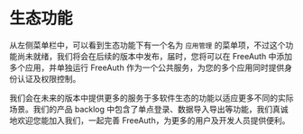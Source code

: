 # 生态功能

从左侧菜单栏中，可以看到生态功能下有一个名为 `应用管理` 的菜单项，不过这个功能尚未就绪，我们将会在后续的版本中发布，届时，您将可以在 FreeAuth 中添加多个应用，并单独运行 FreeAuth 作为一个公共服务，为您的多个应用同时提供身份认证及权限控制。

我们会在未来的版本中提供更多的服务于多软件生态的功能以适应更多不同的实际场景。我们的产品 backlog 中包含了单点登录、数据导入导出等功能，我们真诚地欢迎您能加入我们，一起完善 FreeAuth，为更多的用户及开发人员提供便利。
